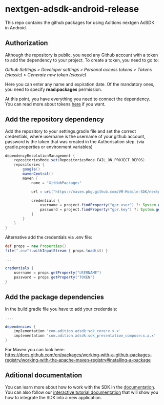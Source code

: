# nextgen-adsdk-android-release
This repo contains the github packages for using Aditions nextgen AdSDK in Android.

## Authorization

Although the repository is public, you need any Github account with a token to add the dependency to your project. To create a token, you need to go to:

*Github Settings > Developer settings > Personal access tokens > Tokens (classic) > Generate new token (classic)*

Here you can enter any name and expiration date. Of the mandatory ones, you need to specify **read:packages** permission.

At this point, you have everything you need to connect the dependency. You can read more about tokens [here](https://docs.github.com/en/authentication/keeping-your-account-and-data-secure/managing-your-personal-access-tokens#personal-access-tokens-classic) if you want.

## Add the repository dependency

Add the repository to your settings.gradle file and set the correct credentials, where username is the username of your github account, password is the token that was created in the Authorisation step.
(via gradle.properties or environment variables)
```Groovy
dependencyResolutionManagement {
    repositoriesMode.set(RepositoriesMode.FAIL_ON_PROJECT_REPOS)
    repositories {
        google()
        mavenCentral()
        maven {
            name = "GitHubPackages"

            url = uri("https://maven.pkg.github.com/VM-Mobile-SDK/nextgen-adsdk-android-release")

            credentials {
        		username = project.findProperty("gpr.user") ?: System.getenv("USERNAME")
            	password = project.findProperty("gpr.key") ?: System.getenv("TOKEN")
            }
        }
    }
}
```

Alternative add the credentials via .env file:
```Groovy
def props = new Properties()
file(".env").withInputStream { props.load(it) }

...

credentials {
    username = props.getProperty("USERNAME")
    password = props.getProperty("TOKEN")
}
```

## Add the package dependencies
In the build.gradle file you have to add your credentials:
```Groovy
....

dependencies {
    implementation 'com.adition.adsdk:sdk_core:x.x.x'
    implementation 'com.adition.adsdk:sdk_presentation_compose:x.x.x'
}

```
For Maven you can look here:\
https://docs.github.com/en/packages/working-with-a-github-packages-registry/working-with-the-apache-maven-registry#installing-a-package

## Aditional documentation

You can learn more about how to work with the SDK in the [documentation](https://vm-mobile-sdk.github.io/nextgen-adsdk-android-release/sdk_core/index.html).
You can also follow our [interactive tutorial documentation](https://vm-mobile-sdk.github.io/nextgen-adsdk-android-release/additional-docs/meet-adsdk.html) that will show you how to integrate the SDK into a new application.


